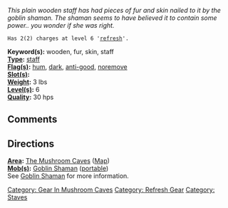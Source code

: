 *This plain wooden staff has had pieces of fur and skin nailed to it by
the goblin shaman. The shaman seems to have believed it to contain some
power.. you wonder if she was right.*

`Has 2(2) charges at level 6 '`[`refresh`](Refresh "wikilink")`'.`

**Keyword(s):** wooden, fur, skin, staff  
**[Type](:Category:_Object_Types "wikilink"):**
[staff](:Category:_Staves "wikilink")  
**[Flag(s)](:Category:_Object_Flags "wikilink"):**
[hum](Hum_Flag "wikilink"), [dark](Dark_Flag "wikilink"),
[anti-good](Anti-Good_Flag "wikilink"),
[noremove](NoRemove_Flag "wikilink")  
**[Slot(s)](Object_Slots "wikilink"):** <held>  
**[Weight](Object_Weight "wikilink"):** 3 lbs  
**[Level(s)](Object_Level "wikilink"):** 6  
**[Quality](Object_Quality "wikilink"):** 30 hps  

## Comments

## Directions

**[Area](:Category:_Areas "wikilink"):** [The Mushroom
Caves](:Category:_Mushroom_Caves "wikilink")
([Map](Mushroom_Caves_Map "wikilink"))  
**[Mob(s)](:Category:_Mobs "wikilink"):** [Goblin
Shaman](Goblin_Shaman "wikilink") ([portable](Teleport "wikilink"))  
See [Goblin Shaman](Goblin_Shaman "wikilink") for more information.

[Category: Gear In Mushroom
Caves](Category:_Gear_In_Mushroom_Caves "wikilink") [Category: Refresh
Gear](Category:_Refresh_Gear "wikilink") [Category:
Staves](Category:_Staves "wikilink")
